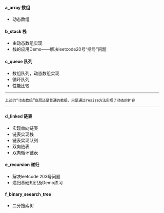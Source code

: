#### a_array   数组
- 动态数组

#### b_stack    栈
- 由动态数组实现
- 栈的应用Demo——解决leetcode20号“括号”问题

#### c_queue    队列
- 数组队列，动态数组实现
- 循环队列
- 性能比较

---  
    上述的“动态数组”底层还是普通的数组，只是通过resize方法实现了动态的扩容
---
   
#### d_linked   链表
- 实现单向链表
- 链表实现栈
- 链表实现队列
- 双向链表
- 双向循环链表

#### e_recursion    递归
- 解决leetcode 203号问题
- 递归基础知识及Demo练习

#### f_binary_seearch_tree
- 二分搜索树


